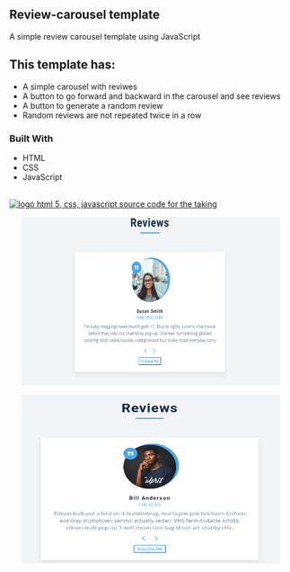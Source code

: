 <!-- Review-carousel template -->

## Review-carousel template

A simple review carousel template using JavaScript

## This template has:

- A simple carousel with reviwes
- A button to go forward and backward in the carousel and see reviews
- A button to generate a random review
- Random reviews are not repeated twice in a row

### Built With

- HTML
- CSS
- JavaScript
<br>
  <a href="https://www.freepnglogos.com/pics/javascript" title="Image from freepnglogos.com"><img src="https://www.freepnglogos.com/uploads/javascript/logo-html-5-css-javascript-source-code-for-the-taking-23.png" width="100" alt="logo html 5, css, javascript source code for the taking" /></a>

<p align="center">
  <img width="460" height="300" src="./screenshots/1.png">
</p>

<p align="center">
  <img width="460" height="300" src="./screenshots/2.png">
</p>
